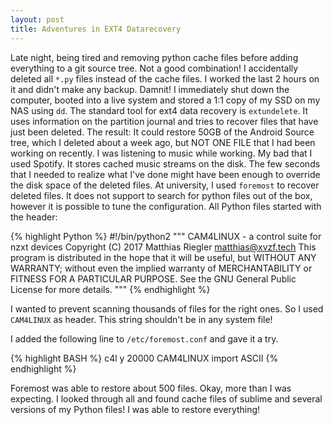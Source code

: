 ```yaml
---
layout: post
title: Adventures in EXT4 Datarecovery
---
```


Late night, being tired and removing python cache files before adding everything to a git source tree. Not a good combination! I accidentally deleted all `*.py` files instead of the cache files. I worked the last 2 hours on it and didn't make any backup. Damnit!
I immediately shut down the computer, booted into a live system and stored a 1:1 copy of my SSD on my NAS using `dd`.
The standard tool for ext4 data recovery is `extundelete`. It uses information on the partition journal and tries to recover files that have just been deleted.
The result: It could restore 50GB of the Android Source tree, which I deleted about a week ago, but NOT ONE FILE that I had been working on recently.
I was listening to music while working. My bad that I used Spotify. It stores cached music streams on the disk. The few seconds that I needed to realize what I've done might have been enough to override the disk space of the deleted files.
At university, I used `foremost` to recover deleted files. It does not support to search for python files out of the box, however it is possible to tune the configuration.
All Python files started with the header:

{% highlight Python %}
#!/bin/python2
"""
CAM4LINUX - a control suite for nzxt devices
Copyright (C) 2017 Matthias Riegler <matthias@xvzf.tech>
This program is distributed in the hope that it will be useful,
but WITHOUT ANY WARRANTY; without even the implied warranty of
MERCHANTABILITY or FITNESS FOR A PARTICULAR PURPOSE.  See the
GNU General Public License for more details.
"""
{% endhighlight %}

I wanted to prevent scanning thousands of files for the right ones. So I used `CAM4LINUX` as header. This string shouldn't be in any system file!

I added the following line to `/etc/foremost.conf` and gave it a try.

{% highlight BASH %}
c4l y 20000 CAM4LINUX import ASCII
{% endhighlight %}

Foremost was able to restore about 500 files. Okay, more than I was expecting. I looked through all and found cache files of sublime and several versions of my Python files! I was able to restore everything! 